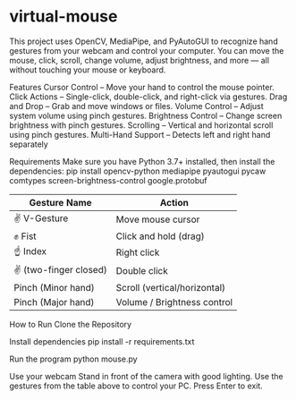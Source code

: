 # virtual-mouse
This project uses OpenCV, MediaPipe, and PyAutoGUI to recognize hand gestures from your webcam and control your computer.
You can move the mouse, click, scroll, change volume, adjust brightness, and more — all without touching your mouse or keyboard.

Features
Cursor Control – Move your hand to control the mouse pointer.
Click Actions – Single-click, double-click, and right-click via gestures.
Drag and Drop – Grab and move windows or files.
Volume Control – Adjust system volume using pinch gestures.
Brightness Control – Change screen brightness with pinch gestures.
Scrolling – Vertical and horizontal scroll using pinch gestures.
Multi-Hand Support – Detects left and right hand separately

Requirements
Make sure you have Python 3.7+ installed, then install the dependencies:
pip install opencv-python mediapipe pyautogui pycaw comtypes screen-brightness-control google.protobuf

| Gesture Name          | Action                       |
| --------------------- | ---------------------------- |
| ✌ V-Gesture           | Move mouse cursor            |
| ✊ Fist                | Click and hold (drag)        |
| ☝ Index               | Right click                  |
| ✌ (two-finger closed) | Double click                 |
| Pinch (Minor hand)    | Scroll (vertical/horizontal) |
| Pinch (Major hand)    | Volume / Brightness control  |


How to Run
Clone the Repository

Install dependencies
pip install -r requirements.txt

Run the program
python mouse.py

Use your webcam
Stand in front of the camera with good lighting.
Use the gestures from the table above to control your PC.
Press Enter to exit.
